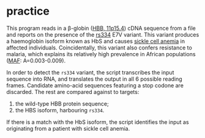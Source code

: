 # practice

This program reads in a β-globin ([HBB, 11p15.4](https://www.genenames.org/data/gene-symbol-report/#!/hgnc_id/HGNC:4827)) cDNA sequence from a file and reports on the presence of the [rs334](https://www.ncbi.nlm.nih.gov/snp/rs334#clinical_significance) E7V variant. This variant produces a haemoglobin isoform known as HbS and causes [sickle cell anemia](https://www.orpha.net/consor/cgi-bin/Disease_Search.php?lng=EN&data_id=125&Disease_Disease_Search_diseaseGroup=232&Disease_Disease_Search_diseaseType=ORPHA&Disease(s)/group%20of%20diseases=Sickle-cell-anemia&title=Sickle%20cell%20anemia&search=Disease_Search_Simple) in affected individuals.
Coincidentally, this variant also confers resistance to malaria, which explains its relatively high prevalence in African populations ([MAF](https://en.wikipedia.org/wiki/Minor_allele_frequency): A=0.003-0.009).

In order to detect the `rs334` variant, the script transcribes the input sequence into RNA, and translates the output in all 6 possible reading frames. 
Candidate amino-acid sequences featuring a stop codone are discarded. The rest are compared against to targets: 
1) the wild-type HBB protein sequence;
2) the HBS isoform, harbouring `rs334`.

If there is a match with the HbS isoform, the script identifies the input as originating from a patient with sickle cell anemia.
